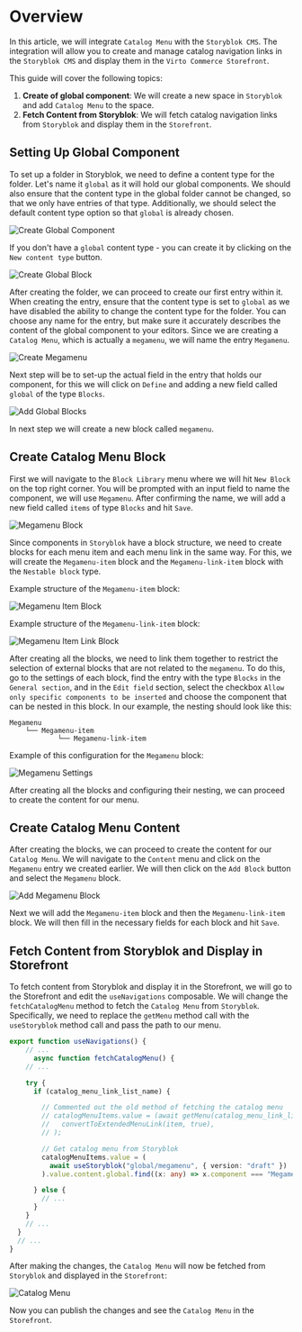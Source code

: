 # Overview

In this article, we will integrate `Catalog Menu` with the `Storyblok CMS`. The integration will allow you to create and manage catalog navigation links in the `Storyblok CMS` and display them in the `Virto Commerce Storefront`.

This guide will cover the following topics:

1. **Create of global component**: We will create a new space in `Storyblok` and add `Catalog Menu` to the space.
2. **Fetch Content from Storyblok**: We will fetch catalog navigation links from `Storyblok` and display them in the `Storefront`.

## Setting Up Global Component

To set up a folder in Storyblok, we need to define a content type for the folder. Let's name it `global` as it will hold our global components. We should also ensure that the content type in the global folder cannot be changed, so that we only have entries of that type. Additionally, we should select the default content type option so that `global` is already chosen.

![Create Global Component](../media/create-global-folder.png)

If you don't have a `global` content type - you can create it by clicking on the `New content type` button.

![Create Global Block](../media/create-global-block.png)

After creating the folder, we can proceed to create our first entry within it. When creating the entry, ensure that the content type is set to `global` as we have disabled the ability to change the content type for the folder. You can choose any name for the entry, but make sure it accurately describes the content of the global component to your editors. Since we are creating a `Catalog Menu`, which is actually a `megamenu`, we will name the entry `Megamenu`.

![Create Megamenu](../media/create-megamenu.png)

Next step will be to set-up the actual field in the entry that holds our component, for this we will click on `Define` and adding a new field called `global` of the type `Blocks`.

![Add Global Blocks](../media/add-global-blocks.png)

In next step we will create a new block called `megamenu`.

## Create Catalog Menu Block

First we will navigate to the `Block Library` menu where we will hit `New Block` on the top right corner. You will be prompted with an input field to name the component, we will use `Megamenu`. After confirming the name, we will add a new field called `items` of type `Blocks` and hit `Save`.

![Megamenu Block](../media/megamenu-block.png)

Since components in `Storyblok` have a block structure, we need to create blocks for each menu item and each menu link in the same way. For this, we will create the `Megamenu-item` block and the `Megamenu-link-item` block with the `Nestable block` type.

Example structure of the `Megamenu-item` block:

![Megamenu Item Block](../media/megamenu-item-block.png)

Example structure of the `Megamenu-link-item` block:

![Megamenu Item Link Block](../media/megamenu-item-link-block.png)

After creating all the blocks, we need to link them together to restrict the selection of external blocks that are not related to the `megamenu`. To do this, go to the settings of each block, find the entry with the type `Blocks` in the `General section`, and in the `Edit field` section, select the checkbox `Allow only specific components to be inserted` and choose the component that can be nested in this block. In our example, the nesting should look like this:

```text
Megamenu
    └── Megamenu-item
            └── Megamenu-link-item
```


Example of this configuration for the `Megamenu` block:

![Megamenu Settings](../media/megamenu-settings.png)

After creating all the blocks and configuring their nesting, we can proceed to create the content for our menu.

## Create Catalog Menu Content

After creating the blocks, we can proceed to create the content for our `Catalog Menu`. We will navigate to the `Content` menu and click on the `Megamenu` entry we created earlier. We will then click on the `Add Block` button and select the `Megamenu` block.

![Add Megamenu Block](../media/add-megamenu-block.png)

Next we will add the `Megamenu-item` block and then the `Megamenu-link-item` block. We will then fill in the necessary fields for each block and hit `Save`.

## Fetch Content from Storyblok and Display in Storefront

To fetch content from Storyblok and display it in the Storefront, we will go to the Storefront and edit the `useNavigations` composable. We will change the `fetchCatalogMenu` method to fetch the `Catalog Menu` from `Storyblok`. Specifically, we need to replace the `getMenu` method call with the `useStoryblok` method call and pass the path to our menu.

```typescript title="client-app/core/composables/useNavigations.ts" linenums="1"
export function useNavigations() {
    // ...
      async function fetchCatalogMenu() {
    // ...

    try {
      if (catalog_menu_link_list_name) {

        // Commented out the old method of fetching the catalog menu
        // catalogMenuItems.value = (await getMenu(catalog_menu_link_list_name)).map((item) =>
        //   convertToExtendedMenuLink(item, true),
        // );

        // Get catalog menu from Storyblok
        catalogMenuItems.value = (
          await useStoryblok("global/megamenu", { version: "draft" })
        ).value.content.global.find((x: any) => x.component === "Megamenu").items;

      } else {
        // ...
      }
    }
    // ...
  }
  // ...
}
```

After making the changes, the `Catalog Menu` will now be fetched from `Storyblok` and displayed in the `Storefront`:

![Catalog Menu](../media/catalog-menu.png)

Now you can publish the changes and see the `Catalog Menu` in the `Storefront`.
